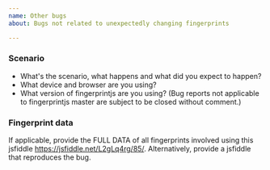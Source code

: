 ```yaml
---
name: Other bugs
about: Bugs not related to unexpectedly changing fingerprints

---
```


<!--
BUG REPORTS NOT USING THE TEMPLATE ARE SUBJECT TO BEING CLOSED WITHOUT COMMMENT.
-->

### Scenario

- What's the scenario, what happens and what did you expect to happen? 
- What device and browser are you using?
- What version of fingerprintjs are you using? (Bug reports not applicable to fingerprintjs master are subject to be closed without comment.)

### Fingerprint data

If applicable, provide the FULL DATA of all fingerprints involved using this jsfiddle https://jsfiddle.net/L2gLq4rg/85/.
Alternatively, provide a jsfiddle that reproduces the bug.
